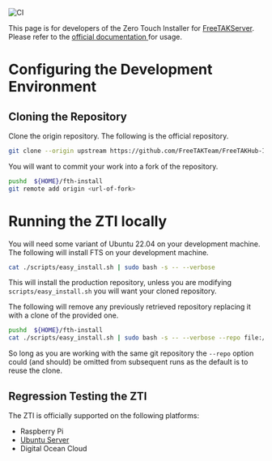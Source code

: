 ![CI](https://github.com/FreeTAKTeam/FreeTAKHub-Installation/actions/workflows/zerotouch.yml/badge.svg)

This page is for developers of the Zero Touch Installer for [FreeTAKServer](https://github.com/FreeTAKTeam/FreeTakServer).
Please refer to the [official documentation ](https://freetakteam.github.io/FreeTAKServer-User-Docs/) for usage.

# Configuring the Development Environment

## Cloning the Repository

Clone the origin repository.
The following is the official repository.
```bash
git clone --origin upstream https://github.com/FreeTAKTeam/FreeTAKHub-Installation.git ${HOME}/fth-install
```

You will want to commit your work into a fork of the repository.
```bash
pushd  ${HOME}/fth-install
git remote add origin <url-of-fork>
```

# Running the ZTI locally

You will need some variant of Ubuntu 22.04 on your development machine.
The following will install FTS on your development machine.
```bash
cat ./scripts/easy_install.sh | sudo bash -s -- --verbose
```

This will install the production repository,
unless you are modifying `scripts/easy_install.sh` you will want your cloned repository.

The following will remove any previously retrieved repository replacing it with a clone of the provided one.
```bash
pushd  ${HOME}/fth-install
cat ./scripts/easy_install.sh | sudo bash -s -- --verbose --repo file://$(pwd)/.git
```

So long as you are working with the same git repository the `--repo` option could (and should)
be omitted from subsequent runs as the default is to reuse the clone.


## Regression Testing the ZTI

The ZTI is officially supported on the following platforms:

* Raspberry Pi
* [Ubuntu Server](docs/ubuntu_vm_test.md)
* Digital Ocean Cloud




